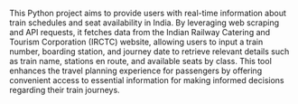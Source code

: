 This Python project aims to provide users with real-time information about train schedules and seat availability in India. By leveraging web scraping and API requests, it fetches data from the Indian Railway Catering and Tourism Corporation (IRCTC) website, allowing users to input a train number, boarding station, and journey date to retrieve relevant details such as train name, stations en route, and available seats by class. This tool enhances the travel planning experience for passengers by offering convenient access to essential information for making informed decisions regarding their train journeys.

